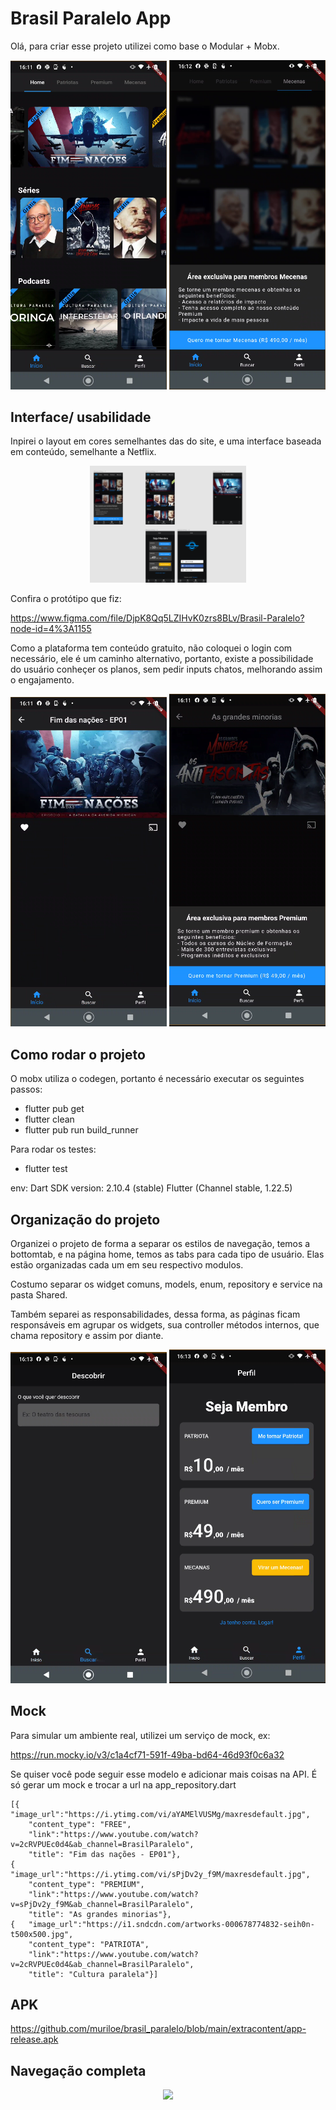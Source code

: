 # Brasil Paralelo App

Olá, para criar esse projeto utilizei como base o Modular + Mobx.

<p align="center">
  <img src="https://github.com/muriloe/brasil_paralelo/blob/main/extracontent/home.png?raw=true" width="250" >
  <img src="https://github.com/muriloe/brasil_paralelo/blob/main/extracontent/exclusivetab.png?raw=true" width="250" >
</p>

## Interface/ usabilidade

Inpirei o layout em cores semelhantes das do site, e uma interface baseada em conteúdo, semelhante a Netflix.

<p align="center">
  <img src="https://github.com/muriloe/brasil_paralelo/blob/main/extracontent/figma.png?raw=true" width="250" >

</p>

Confira o protótipo que fiz:

https://www.figma.com/file/DjpK8Qq5LZIHvK0zrs8BLv/Brasil-Paralelo?node-id=4%3A1155

Como a plataforma tem conteúdo gratuito, não coloquei o login com necessário, ele é um caminho alternativo, portanto, existe a possibilidade do usuário conheçer os planos, sem pedir inputs chatos, melhorando assim o engajamento.

<p align="center">
  <img src="https://github.com/muriloe/brasil_paralelo/blob/main/extracontent/detail_free.png?raw=true" width="250" >
  <img src="https://github.com/muriloe/brasil_paralelo/blob/main/extracontent/exclusivecontent.png?raw=true" width="250" >
</p>

## Como rodar o projeto

O mobx utiliza o codegen, portanto é necessário executar os seguintes passos:

- flutter pub get
- flutter clean
- flutter pub run build_runner

Para rodar os testes:

- flutter test

env:
Dart SDK version: 2.10.4 (stable) 
Flutter (Channel stable, 1.22.5)

## Organização do projeto

Organizei o projeto de forma a separar os estilos de navegação, temos a bottomtab, e na página home, temos as tabs para cada tipo de usuário. Elas estão organizadas cada um em seu respectivo modulos.

Costumo separar os widget comuns, models, enum, repository e service na pasta Shared.

Também separei as responsabilidades, dessa forma, as páginas ficam responsáveis em agrupar os widgets, sua controller métodos internos, que chama repository e assim por diante.

<p align="center">
  <img src="https://github.com/muriloe/brasil_paralelo/blob/main/extracontent/search.png?raw=true" width="250" >
  <img src="https://github.com/muriloe/brasil_paralelo/blob/main/extracontent/profile.png?raw=true" width="250" >
</p>

## Mock

Para simular um ambiente real, utilizei um serviço de mock, ex:

https://run.mocky.io/v3/c1a4cf71-591f-49ba-bd64-46d93f0c6a32

Se quiser você pode seguir esse modelo e adicionar mais coisas na API. É só gerar um mock e trocar a url na app_repository.dart

```
[{  "image_url":"https://i.ytimg.com/vi/aYAMElVUSMg/maxresdefault.jpg",
    "content_type": "FREE",
    "link":"https://www.youtube.com/watch?v=2cRVPUEc0d4&ab_channel=BrasilParalelo",
    "title": "Fim das nações - EP01"},
{   "image_url":"https://i.ytimg.com/vi/sPjDv2y_f9M/maxresdefault.jpg",
    "content_type": "PREMIUM",
    "link":"https://www.youtube.com/watch?v=sPjDv2y_f9M&ab_channel=BrasilParalelo",
    "title": "As grandes minorias"},
{   "image_url":"https://i1.sndcdn.com/artworks-000678774832-seih0n-t500x500.jpg",
    "content_type": "PATRIOTA",
    "link":"https://www.youtube.com/watch?v=2cRVPUEc0d4&ab_channel=BrasilParalelo",
    "title": "Cultura paralela"}]
```

## APK

https://github.com/muriloe/brasil_paralelo/blob/main/extracontent/app-release.apk

## Navegação completa

<p align="center">
  <img src="https://github.com/muriloe/brasil_paralelo/blob/main/extracontent/BPRESUME.gif" width="180" >
</p>


